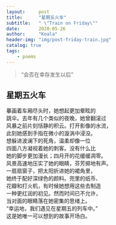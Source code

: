 ```yaml
---
layout:     post
title:      "星期五火车"
subtitle:   " \"Train on Friday\""
date:       2020-05-26
author:     "Koala"
header-img: "img/post-friday-train.jpg"
catalog: true
tags:
    - poems
---
```


> “会否在幸存发生以后”<br>

## 星期五火车

摹画着车厢尽头时，她想起更加晕眩的<br>
跳伞。去年有几个类似的夜晚，她曾翻滚过<br>
风暴之前片刻恬静的积云。打开影像的水流，<br>
此刻她感到手指在微小的漩涡中浸没。<br>
想躲进波澜下的死角，温柔却像一位<br>
四面八方凝视着她的刺客。没有什么比<br>
她的脚步更加漫长；四月开的花缓缓凋零。<br>
风景高速地压实了她的眼睛，芬芳掷地有声。<br>
一扇扇窗子，把太阳折进她的裙角里，<br>
她终于配好深绿色的颜料。兜里的纸币、<br>
花瓣和打火机，有时候她想用这些去制造<br>
一种更红润的初见。然而时间已不允许，<br>
当对面的眼睛落在她密集的思绪上。<br>
“幸运地，我们遇见在星期五的列车中。”<br>
这是她唯一可以想到的故事开场白。<br>